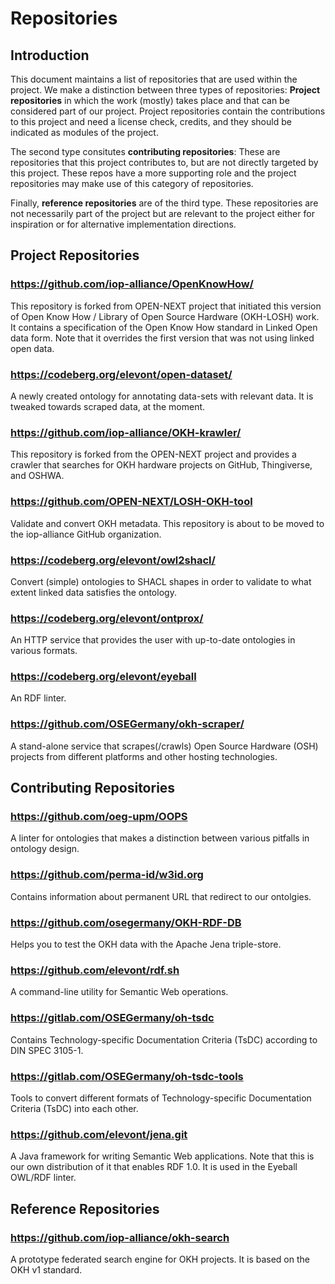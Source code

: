 # Repositories

## Introduction

This document maintains a list of repositories that are used within the
project.  We make a distinction between three types of repositories:
**Project repositories** in which the work (mostly) takes place and that can be
considered part of our project.  Project repositories contain the contributions
to this project and need a license check, credits, and they should be indicated
as modules of the project.

The second type consitutes **contributing repositories**: These are
repositories that this project contributes to, but are not directly targeted by
this project.  These repos have a more supporting role and the project
repositories may make use of this category of repositories.

Finally, **reference repositories** are of the third type.  These repositories
are not necessarily part of the project but are relevant to the project either
for inspiration or for alternative implementation directions.

## Project Repositories

### https://github.com/iop-alliance/OpenKnowHow/

This repository is forked from OPEN-NEXT project that initiated this version of
Open Know How / Library of Open Source Hardware (OKH-LOSH) work.  It contains a
specification of the Open Know How standard in Linked Open data form.  Note
that it overrides the first version that was not using linked open data.

### https://codeberg.org/elevont/open-dataset/

A newly created ontology for annotating data-sets with relevant data.
It is tweaked towards scraped data, at the moment.

### https://github.com/iop-alliance/OKH-krawler/

This repository is forked from the OPEN-NEXT project and provides a crawler
that searches for OKH hardware projects on GitHub, Thingiverse, and OSHWA.

### https://github.com/OPEN-NEXT/LOSH-OKH-tool

Validate and convert OKH metadata.  This repository is about to be moved to the
iop-alliance GitHub organization.

### https://codeberg.org/elevont/owl2shacl/

Convert (simple) ontologies to SHACL shapes in order to validate to what extent
linked data satisfies the ontology.

### https://codeberg.org/elevont/ontprox/

An HTTP service that provides the user with up-to-date ontologies in various formats.

### https://codeberg.org/elevont/eyeball

An RDF linter.

### https://github.com/OSEGermany/okh-scraper/

A stand-alone service that scrapes(/crawls) Open Source Hardware (OSH) projects from different platforms and other hosting technologies.

## Contributing Repositories

### https://github.com/oeg-upm/OOPS

A linter for ontologies that makes a distinction between various pitfalls in ontology design.

### https://github.com/perma-id/w3id.org

Contains information about permanent URL that redirect to our ontolgies.

### https://github.com/osegermany/OKH-RDF-DB

Helps you to test the OKH data with the Apache Jena triple-store.

### https://github.com/elevont/rdf.sh

A command-line utility for Semantic Web operations.

### https://gitlab.com/OSEGermany/oh-tsdc

Contains Technology-specific Documentation Criteria (TsDC) according to DIN SPEC 3105-1.

### https://gitlab.com/OSEGermany/oh-tsdc-tools

Tools to convert different formats of Technology-specific Documentation Criteria (TsDC) into each other.

### https://github.com/elevont/jena.git

A Java framework for writing Semantic Web applications.  Note that this is our
own distribution of it that enables RDF 1.0.  It is used in the Eyeball OWL/RDF
linter.

## Reference Repositories

### https://github.com/iop-alliance/okh-search

A prototype federated search engine for OKH projects.  It is based on the OKH
v1 standard.
